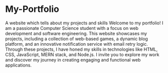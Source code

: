 # My-Portfolio
A website which tells about my projects and skills 
Welcome to my portfolio! I am a passionate Computer Science student with a focus on web development and software engineering. This website showcases my projects, including a collection of web-based games, a dynamic blog platform, and an innovative notification service with email retry logic. Through these projects, I have honed my skills in technologies like HTML, CSS, JavaScript, MERN stack, and Node.js. I invite you to explore my work and discover my journey in creating engaging and functional web applications.

